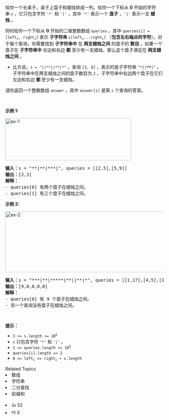 <p>给你一个长桌子，桌子上盘子和蜡烛排成一列。给你一个下标从 <strong>0</strong>&nbsp;开始的字符串&nbsp;<code>s</code>&nbsp;，它只包含字符&nbsp;<code>'*'</code> 和&nbsp;<code>'|'</code>&nbsp;，其中&nbsp;<code>'*'</code>&nbsp;表示一个 <strong>盘子</strong>&nbsp;，<code>'|'</code>&nbsp;表示一支&nbsp;<strong>蜡烛</strong>&nbsp;。</p>

<p>同时给你一个下标从 <strong>0</strong>&nbsp;开始的二维整数数组&nbsp;<code>queries</code>&nbsp;，其中&nbsp;<code>queries[i] = [left<sub>i</sub>, right<sub>i</sub>]</code>&nbsp;表示 <strong>子字符串</strong>&nbsp;<code>s[left<sub>i</sub>...right<sub>i</sub>]</code>&nbsp;（<strong>包含左右端点的字符</strong>）。对于每个查询，你需要找到 <strong>子字符串中</strong>&nbsp;在 <strong>两支蜡烛之间</strong>&nbsp;的盘子的 <b>数目</b>&nbsp;。如果一个盘子在 <strong>子字符串中</strong>&nbsp;左边和右边 <strong>都</strong>&nbsp;至少有一支蜡烛，那么这个盘子满足在 <strong>两支蜡烛之间</strong>&nbsp;。</p>

<ul>
	<li>比方说，<code>s = "||**||**|*"</code>&nbsp;，查询&nbsp;<code>[3, 8]</code>&nbsp;，表示的是子字符串&nbsp;<code>"*||<strong><em>**</em></strong>|"</code>&nbsp;。子字符串中在两支蜡烛之间的盘子数目为&nbsp;<code>2</code>&nbsp;，子字符串中右边两个盘子在它们左边和右边 <strong>都 </strong>至少有一支蜡烛。</li>
</ul>

<p>请你返回一个整数数组&nbsp;<code>answer</code>&nbsp;，其中&nbsp;<code>answer[i]</code>&nbsp;是第&nbsp;<code>i</code>&nbsp;个查询的答案。</p>

<p>&nbsp;</p>

<p><strong>示例 1:</strong></p>

<p><img alt="ex-1" src="https://assets.leetcode.com/uploads/2021/10/04/ex-1.png" style="width: 400px; height: 134px;"></p>

<pre><b>输入：</b>s = "**|**|***|", queries = [[2,5],[5,9]]
<b>输出：</b>[2,3]
<b>解释：</b>
- queries[0] 有两个盘子在蜡烛之间。
- queries[1] 有三个盘子在蜡烛之间。
</pre>

<p><strong>示例 2:</strong></p>

<p><img alt="ex-2" src="https://assets.leetcode.com/uploads/2021/10/04/ex-2.png" style="width: 600px; height: 193px;"></p>

<pre><b>输入：</b>s = "***|**|*****|**||**|*", queries = [[1,17],[4,5],[14,17],[5,11],[15,16]]
<b>输出：</b>[9,0,0,0,0]
<strong>解释：</strong>
- queries[0] 有 9 个盘子在蜡烛之间。
- 另一个查询没有盘子在蜡烛之间。
</pre>

<p>&nbsp;</p>

<p><strong>提示：</strong></p>

<ul>
	<li><code>3 &lt;= s.length &lt;= 10<sup>5</sup></code></li>
	<li><code>s</code>&nbsp;只包含字符&nbsp;<code>'*'</code> 和&nbsp;<code>'|'</code>&nbsp;。</li>
	<li><code>1 &lt;= queries.length &lt;= 10<sup>5</sup></code></li>
	<li><code>queries[i].length == 2</code></li>
	<li><code>0 &lt;= left<sub>i</sub> &lt;= right<sub>i</sub> &lt; s.length</code></li>
</ul>
<div><div>Related Topics</div><div><li>数组</li><li>字符串</li><li>二分查找</li><li>前缀和</li></div></div><br><div><li>👍 52</li><li>👎 0</li></div>